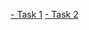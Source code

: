 
[- Task 1](https://v1taliy.github.io/DOMevents/Dom/index.html)
[- Task 2](https://v1taliy.github.io/DOMevents/Tab/index.html)
